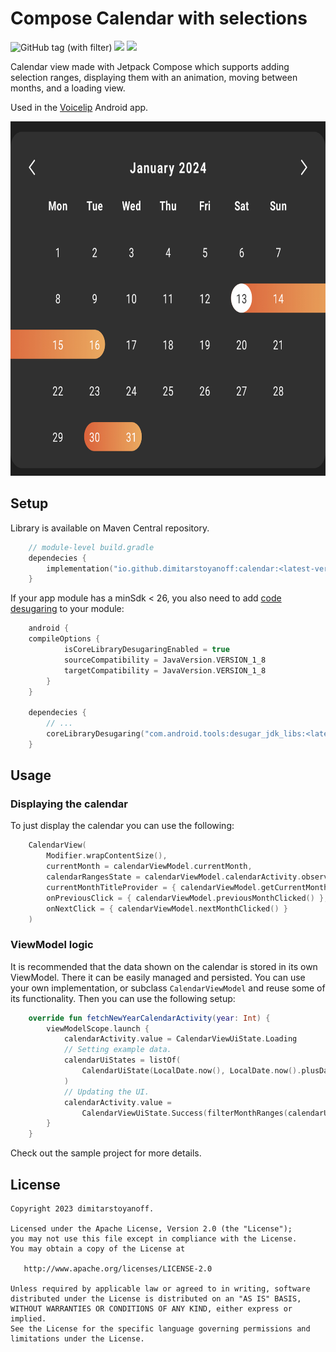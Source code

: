 # Compose Calendar with selections

![GitHub tag (with filter)](https://img.shields.io/github/v/tag/dimitarstoyanoff/compose-calendar?label=Latest%20release)
[<img src="https://img.shields.io/maven-central/v/io.github.dimitarstoyanoff/calendar"/>](https://central.sonatype.com/artifact/io.github.dimitarstoyanoff/calendar)
[<img src="https://img.shields.io/badge/Voicelip-43DBFF?link=voicelip.com"/>](https://voicelip.com/)

Calendar view made with Jetpack Compose which supports adding selection ranges, displaying them with an animation, moving between months, and a loading view.

Used in the [Voicelip](https://play.google.com/store/apps/details?id=com.voicelip) Android app.

<img src='preview.jpg' width='700' height='567'>
<!-- ![image](preview.jpg) -->

## Setup
Library is available on Maven Central repository.
```kotlin
    // module-level build.gradle
    dependecies {
        implementation("io.github.dimitarstoyanoff:calendar:<latest-version>")
    }
```

If your app module has a minSdk < 26, you also need to add [code desugaring](https://developer.android.com/studio/write/java8-support) to your module:

```kotlin
    android {
    compileOptions {
            isCoreLibraryDesugaringEnabled = true
            sourceCompatibility = JavaVersion.VERSION_1_8
            targetCompatibility = JavaVersion.VERSION_1_8
        }
    }

    dependecies {
        // ...
        coreLibraryDesugaring("com.android.tools:desugar_jdk_libs:<latest-version>")
    }
```

## Usage

### Displaying the calendar

To just display the calendar you can use the following:

```kotlin
    CalendarView(
        Modifier.wrapContentSize(),
        currentMonth = calendarViewModel.currentMonth,
        calendarRangesState = calendarViewModel.calendarActivity.observeAsState(),
        currentMonthTitleProvider = { calendarViewModel.getCurrentMonthTitle() },
        onPreviousClick = { calendarViewModel.previousMonthClicked() },
        onNextClick = { calendarViewModel.nextMonthClicked() }
    )
```

### ViewModel logic

It is recommended that the data shown on the calendar is stored in its own ViewModel. There it can be easily managed and persisted. You can use your own implementation, or subclass `CalendarViewModel` and reuse some of its functionality. Then you can use the following setup:

```kotlin
    override fun fetchNewYearCalendarActivity(year: Int) {
        viewModelScope.launch {
            calendarActivity.value = CalendarViewUiState.Loading
            // Setting example data.
            calendarUiStates = listOf(
                CalendarUiState(LocalDate.now(), LocalDate.now().plusDays(3))
            )
            // Updating the UI.
            calendarActivity.value = 
                CalendarViewUiState.Success(filterMonthRanges(calendarUiStates, currentMonth.value.yearMonth))
        }
    }
```

Check out the sample project for more details.

## License

    Copyright 2023 dimitarstoyanoff.

    Licensed under the Apache License, Version 2.0 (the "License");
    you may not use this file except in compliance with the License.
    You may obtain a copy of the License at

       http://www.apache.org/licenses/LICENSE-2.0

    Unless required by applicable law or agreed to in writing, software
    distributed under the License is distributed on an "AS IS" BASIS,
    WITHOUT WARRANTIES OR CONDITIONS OF ANY KIND, either express or implied.
    See the License for the specific language governing permissions and
    limitations under the License.
